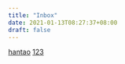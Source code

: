 ```yaml
---
title: "Inbox"
date: 2021-01-13T08:27:37+08:00
draft: false
---
```


[hantao](hantao)
[123](123.md)

